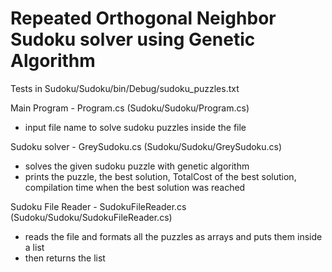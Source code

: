# Repeated Orthogonal Neighbor Sudoku solver using Genetic Algorithm

Tests in Sudoku/Sudoku/bin/Debug/sudoku_puzzles.txt

Main Program - Program.cs (Sudoku/Sudoku/Program.cs)
- input file name to solve sudoku puzzles inside the file

Sudoku solver - GreySudoku.cs (Sudoku/Sudoku/GreySudoku.cs)
- solves the given sudoku puzzle with genetic algorithm
- prints the puzzle, the best solution, TotalCost of the best solution, compilation time when the best solution was reached

Sudoku File Reader - SudokuFileReader.cs (Sudoku/Sudoku/SudokuFileReader.cs)
- reads the file and formats all the puzzles as arrays and puts them inside a list
- then returns the list
